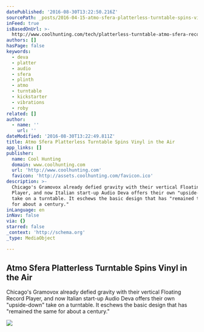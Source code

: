 ```yaml
---
datePublished: '2016-08-30T13:22:50.216Z'
sourcePath: _posts/2016-04-15-atmo-sfera-platterless-turntable-spins-vinyl-in-the-air.md
inFeed: true
isBasedOnUrl: >-
  http://www.coolhunting.com/tech/platterless-turntable-atmo-sfera-record-player-kickstarter
authors: []
hasPage: false
keywords:
  - deva
  - platter
  - audio
  - sfera
  - plinth
  - atmo
  - turntable
  - kickstarter
  - vibrations
  - roby
related: []
author:
  - name: ''
    url: ''
dateModified: '2016-08-30T13:22:49.811Z'
title: Atmo Sfera Platterless Turntable Spins Vinyl in the Air
app_links: []
publisher:
  name: Cool Hunting
  domain: www.coolhunting.com
  url: 'http://www.coolhunting.com'
  favicon: 'http://assets.coolhunting.com/favicon.ico'
description: >-
  Chicago's Gramovox already defied gravity with their vertical Floating Record
  Player, and now Italian start-up Audio Deva offers their own "upside-down"
  take on a turntable. It eschews the basic design that has "remained the same
  for about a century."
inLanguage: en
inNav: false
via: {}
starred: false
_context: 'http://schema.org'
_type: MediaObject

---
```

<article style=""><h1>Atmo Sfera Platterless Turntable Spins Vinyl in the Air</h1><p>Chicago's Gramovox already defied gravity with their vertical Floating Record Player, and now Italian start-up Audio Deva offers their own "upside-down" take on a turntable. It eschews the basic design that has "remained the same for about a century."</p><img src="https://s3-us-west-2.amazonaws.com/the-grid-img/p/da4c884a69247901468674ea61c510f8e6356ba9.jpg" /></article>